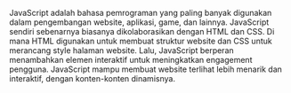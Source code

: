 JavaScript adalah bahasa pemrograman yang paling banyak digunakan dalam pengembangan website, aplikasi, game, dan lainnya.
JavaScript sendiri sebenarnya biasanya dikolaborasikan dengan HTML dan CSS. Di mana HTML digunakan untuk membuat struktur website dan CSS untuk merancang style halaman website. Lalu, JavaScript berperan menambahkan elemen interaktif untuk meningkatkan engagement pengguna.
JavaScript mampu membuat website terlihat lebih menarik dan interaktif, dengan konten-konten dinamisnya. 
